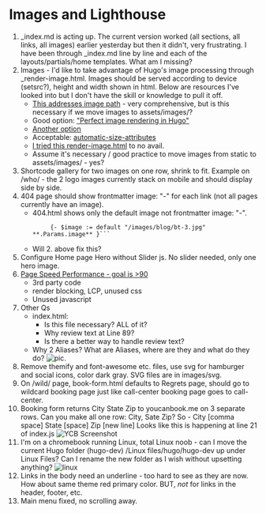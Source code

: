 # Images and Lighthouse

1. _index.md is acting up. The current version worked (all sections, all links, all images) earlier yesterday but then it didn't, very frustrating. I have been through \_index.md line by line and each of the layouts/partials/home templates. What am I missing?
2. Images - I'd like to take advantage of Hugo's image processing through _render-image.html. Images should be served according to device (setsrc?), height and width shown in html. Below are resources I've looked into but I don't have the skill or knowledge to pull it off.
   - [This addresses image path](https://www.veriphor.com/articles/link-and-image-render-hooks/) - very comprehensive, but is this necessary if we move images to assets/images/?
   - Good option: ["Perfect image rendering in Hugo"](https://ryanfleck.ca/2023/perfected-image-rendering-in-hugo/)
   - [Another option](https://christianoliff.com/blog/markdown-render-hooks-in-hugo/)
   - Acceptable: [automatic-size-attributes](https://werat.dev/blog/automatic-image-size-attributes-in-hugo/)
   - [I tried this render-image.html](_default/_markup/render-image.html) to no avail.
   - Assume it's necessary / good practice to move images from static to assets/images/ - yes?
3. Shortcode gallery for two images on one row, shrink to fit. Example on /who/ - the 2 logo images currently stack on mobile and should display side by side.
4. 404 page should show frontmatter image: "-" for each link (not all pages currently have an image).
   - 404.html shows only the default image not frontmatter image: "-".
      ```
           {- $image := default "/images/blog/bt-3.jpg" **.Params.image** }```
   - Will 2. above fix this?  
5. Configure Home page Hero without Slider js. No slider needed, only one hero image.
6. [Page Speed Performance - goal is >90](https://pagespeed.web.dev/analysis/https-www-crestwoodpainting-com-interior-painter-kansas-city/73ivwaj12v?form_factor=mobile)
   - 3rd party code
   - render blocking, LCP, unused css
   - Unused javascript
7. Other Qs
   - index.html:
     - Is this file necessary? ALL of it?
     - Why review text at Line 89?
     - Is there a better way to handle review text?
   - Why 2 Aliases? What are Aliases, where are they and what do they do? ![pic](https://github.com/boetiusj/hugo-dev/blob/main/static/images/Aliases.png).
8. Remove themify and font-awesome etc. files, use svg for hamburger and social icons, color dark gray. SVG files are in images/svg.
9. On /wild/ page, book-form.html defaults to Regrets page, should go to wildcard booking page just like call-center booking page goes to call-center.
10. Booking form returns City State Zip to youcanbook.me on 3 separate rows. Can you make all one row: City, Sate Zip?
So - City [comma space] State [space] Zip [new line]
Looks like this is happening at line 21 of index.js
![YCB Screenshot](https://github.com/boetiusj/hugo-dev/blob/main/static/images/screenshot-YCB-passthrough.png)
11. I'm on a chromebook running Linux, total Linux noob - can I move the current Hugo folder (hugo-dev) /Linux files/hugo/hugo-dev up under Linux Files? Can I rename the new folder as I wish without upsetting anything? ![linux](https://github.com/boetiusj/hugo-dev/blob/main/static/images/screenshot-linux-folders.png)
12. Links in the body need an underline - too hard to see as they are now. How about same theme red primary color. BUT, *not* for links in the header, footer, etc.
13. Main menu fixed, no scrolling away.
